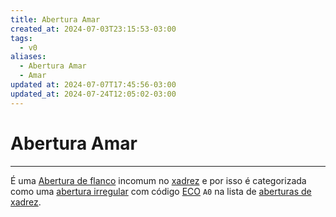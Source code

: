 ```yaml
---
title: Abertura Amar
created_at: 2024-07-03T23:15:53-03:00
tags:
  - v0
aliases:
  - Abertura Amar
  - Amar
updated at: 2024-07-07T17:45:56-03:00
updated_at: 2024-07-24T12:05:02-03:00
---
```

# Abertura Amar
----

É uma [Abertura de flanco](_draft/2024/07/2024-07-06-Aberturas_de_flanco.md) incomum no [xadrez](../../../sementes/2024/07/2024-07-06-Xadrez.md) e por isso é categorizada como uma [abertura irregular](../../../sementes/2024/07/2024-07-06-Aberturas_irregulares.md) com código [ECO](../../../sementes/2024/07/2024-07-07-Encyclopaedia_of_Chess_Openings.md) `A0` na lista de [aberturas de xadrez](_draft/2024/07/2024-07-06-Aberturas_de_xadrez.md).